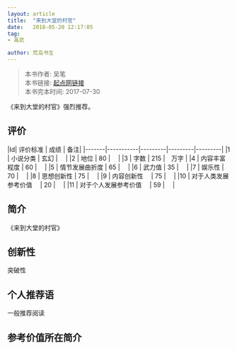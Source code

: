 ```yaml
---
layout: article
title:  "来到大堂的村官"
date:   2018-05-20 12:17:05
tag:
- 高武

author: 荒岛书生
---
```


> 本书作者:  吴笔  
> 本书链接:  [起点网链接](https://baike.baidu.com/item/%E6%9D%A5%E5%88%B0%E5%A4%A7%E5%94%90%E7%9A%84%E6%9D%91%E5%AE%98/4022265?fr=aladdin)  
> 本书完本时间: 2017-07-30

《来到大堂的村官》强烈推荐。
<!---more--->


## 评价

|Id| 评价标准   |  成绩 | 备注|
|-------|-----------|---------|---------|---------|
|1 | 小说分类        | 玄幻  |　 |
|2 | 地位            | 80  |　 |
|3 | 字数            | 215  |　万字 |
|4 | 内容丰富程度     | 60  |　 |
|5 | 情节发展曲折度    | 65  |　 |
|6 | 武力值          | 35  |　 |
|7 | 娱乐性           | 70  |　 |
|8 | 思想创新性       | 75  |　 |
|9 | 内容创新性　      | 75  |　 |
|10 | 对于人类发展参考价值　        | 20  |　 |
|11 | 对于个人发展参考价值　        | 59  |　 |

## 简介
《来到大堂的村官》


## 创新性
突破性

## 个人推荐语
一般推荐阅读

## 参考价值所在简介
